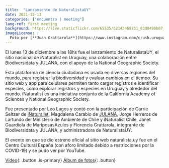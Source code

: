 ```yaml
---
title:  "Lanzamiento de NaturalistaUY"
date: 2021-12-13
categories: ["encuentro | meeting"]
lang-ref: first meeting
background: https://live.staticflickr.com/65535/52143468731_03d849bb07_k.jpg
imageLicense: |
  Foto por [**Juan Grattarola**](https://www.instagram.com/crush.uruguay/)
---
```


El lunes 13 de diciembre a las 18hs fue el lanzamiento de NaturalistaUY, el sitio nacional de iNaturalist en Uruguay, una colaboración entre Biodiversidata y JULANA, con el apoyo de la National Geographic Society.

Esta plataforma de ciencia ciudadana es usada en diversas regiones del mundo, para registrar la biodiversidad y evaluar cambios en el tiempo. Su sitio web y app para celulares permiten tanto cargar registros e identificar especies, como explorar registros y especies en Uruguay y alrededor del mundo. iNaturalist es una iniciativa conjunta de la California Academy of Sciences y National Geographic Society.

Fue presentado por Leo Lagos y contó con la participación de Carrie Seltzer de [iNaturalist](https://inaturalist.org), Magdalena Carabio de [JULANA](https://julana.org), Jorge Herreros de Lartundo del Ministerio de Ambiente de Chile y iNaturalist Chile, Janet Guardiola de MariposasAzules y Florencia Grattarola, integrante de Biodiversidata y JULANA, y administradora de NaturalistaUY.

El evento en que se dio estreno oficial al sitio web naturalista.uy fue en el Centro Cultural España (con aforo limitado debido a restricciones por la COVID-19) y se pudo ver por YouTube.

[Video](https://www.youtube.com/embed/4YIEEYCUf8Q){: .button .is-primary} [Álbum de fotos](https://www.flickr.com/photos/biodiversidata/albums/72177720299766414){: .button}
